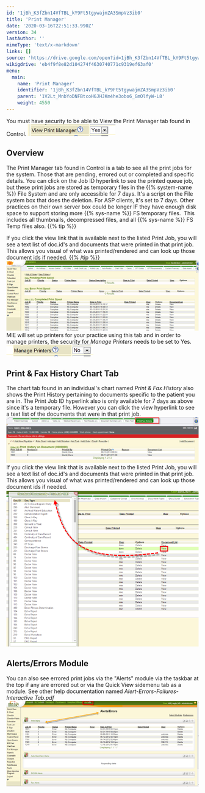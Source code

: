 ```yaml
---
id: '1jBh_K3fZbn14VfTBL_kY9Ft5tgywajmZA3SmpVz3ib0'
title: 'Print Manager'
date: '2020-03-16T22:51:33.990Z'
version: 34
lastAuthor: ''
mimeType: 'text/x-markdown'
links: []
source: 'https://drive.google.com/open?id=1jBh_K3fZbn14VfTBL_kY9Ft5tgywajmZA3SmpVz3ib0'
wikigdrive: 'eb4f9f8e82d104274f4630740771c9319ef63af0'
menu:
  main:
    name: 'Print Manager'
    identifier: '1jBh_K3fZbn14VfTBL_kY9Ft5tgywajmZA3SmpVz3ib0'
    parent: '1V2Lt_MnbYoDNFBtcoH6JHJKm4he3obo6_GmOlfyW-L8'
    weight: 4550
---
```

You must have security to be able to View the Print Manager tab found in Control.
![](print-manager.assets/10000201000000E60000001F57FA07CA6A496254.png)

## Overview

The Print Manager tab found in Control is a tab to see all the print jobs for the system. Those that are pending, errored out or completed and specific details.
You can click on the Job ID hyperlink to see the printed queue job, but these print jobs are stored as temporary files in the {{% system-name %}} File System and are only accessible for 7 days. It's a script on the File system box that does the deletion. For ASP clients, it's set to 7 days. Other practices on their own server box could be longer IF they have enough disk space to support storing more {{% sys-name %}} FS temporary files.  This includes all thumbnails, decompressed files, and all {{% sys-name %}} FS Temp files also.
{{% tip %}}

If you click the view link that is available next to the listed Print Job, you will see a text list of doc.id's and documents that were printed in that print job. This allows you visual of what was printed/rendered and can look up those document ids if needed.
{{% /tip %}}
![](print-manager.assets/1000020100000546000001EFD0FE2E5421788EC9.png)
MIE will set up printers for your practice using this tab and in order to manage printers, the security for *Manage Printers* needs to be set to Yes.
![](print-manager.assets/10000201000000E40000001E4E114A1176E06BEF.png)

## Print & Fax History Chart Tab

The chart tab found in an individual's chart named *Print & Fax History* also shows the Print History pertaining to documents specific to the patient you are in. The Print Job ID hyperlink also is only available for 7 days as above since it's a temporary file. However you can click the view hyperlink to see a text list of the documents that were in that print job.
![](print-manager.assets/10000201000004EF0000012C252F697612BED2AF.png)
If you click the view link that is available next to the listed Print Job, you will see a text list of doc.id's and documents that were printed in that print job. This allows you visual of what was printed/rendered and can look up those document ids if needed.
![](print-manager.assets/10000201000002EA000002613200EA11E2A4780D.png)

## Alerts/Errors Module

You can also see errored print jobs via the "Alerts" module via the taskbar at the top if any are errored out or via the Quick View sidemenu tab as a module. See other help documentation named *Alert-Errors-Failures-Interactive Tab.pdf*
![](print-manager.assets/100002010000054E0000025F80D9BD712FD82084.png)

